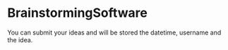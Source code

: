 # BrainstormingSoftware
You can submit your ideas and will be stored the datetime, username and the idea.
